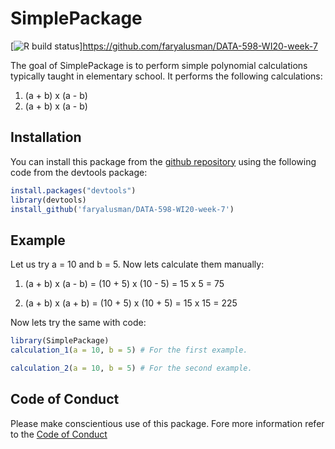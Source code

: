 
# SimplePackage

<!-- badges: start -->
[![R build status](https://github.com/benmarwick/tests/workflows/R-CMD-check/badge.svg)]https://github.com/faryalusman/DATA-598-WI20-week-7

<!-- badges: end -->

The goal of SimplePackage is to perform simple polynomial calculations typically taught in elementary school. It performs the following calculations:
  
  1. (a  +  b) x (a  -  b)
  2. (a  +  b) x (a  -  b)
  

## Installation

You can install this package from the [github repository](https://github.com/faryalusman/DATA-598-WI20-week-7) using the following code from the devtools package:

``` r
install.packages("devtools")
library(devtools)
install_github('faryalusman/DATA-598-WI20-week-7')
```

## Example

Let us try a = 10 and b = 5. Now lets calculate them manually:

  1. (a  +  b) x (a  -  b) = (10 + 5) x (10 - 5) = 15 x 5 = 75
  
  2. (a  +  b) x (a  + b) = (10 + 5) x (10 + 5) = 15 x 15 = 225
  

Now lets try the same with code:

``` r
library(SimplePackage)
calculation_1(a = 10, b = 5) # For the first example. 
```

``` r
calculation_2(a = 10, b = 5) # For the second example. 
```

## Code of Conduct
Please make conscientious use of this package. Fore more information refer to the [Code of Conduct](CODE_OF_CONDUCT.md)
